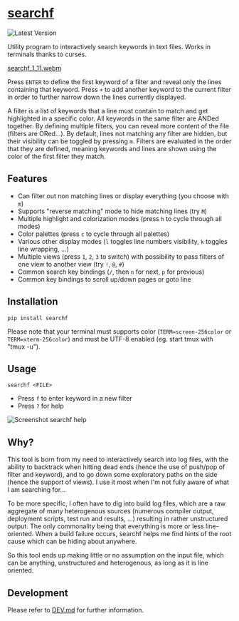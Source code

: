 # [searchf](https://github.com/human3/searchf)

![Latest Version](https://img.shields.io/pypi/v/searchf)

Utility program to interactively search keywords in text files. Works in terminals thanks to curses.

[searchf_1_11.webm](https://user-images.githubusercontent.com/15265841/209586800-ce59aa42-e0de-4602-a928-c7e675feb12b.webm)

Press `ENTER` to define the first keyword of a filter and reveal only the lines containing that keyword. Press `+` to add another keyword to the current filter in order to further narrow down the lines currently displayed.

A filter is a list of keywords that a line must contain to match and get highlighted in a specific color. All keywords in the same filter are ANDed together. By defining multiple filters, you can reveal more content of the file (filters are ORed...). By default, lines not matching any filter are hidden, but their visibility can be toggled by pressing `m`. Filters are evaluated in the order that they are defined, meaning keywords and lines are shown using the color of the first filter they match.

## Features

- Can filter out non matching lines or display everything (you choose with `m`)
- Supports "reverse matching" mode to hide matching lines (try `M`)
- Multiple highlight and colorization modes (press `h` to cycle through all modes)
- Color palettes (press `c` to cycle through all palettes)
- Various other display modes (`l` toggles line numbers visibility, `k` toggles line wrapping, ...)
- Multiple views (press `1`, `2`, `3` to switch) with possibility to pass filters of one view to another view (try `!`, `@`, `#`)
- Common search key bindings (`/`, then `n` for next, `p` for previous)
- Common key bindings to scroll up/down pages or goto line

## Installation

`pip install searchf`

Please note that your terminal must supports color (`TERM=screen-256color` or `TERM=xterm-256color`) and must be UTF-8 enabled (eg. start tmux with "tmux -u").

## Usage

`searchf <FILE>`

- Press `f` to enter keyword in a new filter
- Press `?` for help

![Screenshot searchf help](https://user-images.githubusercontent.com/15265841/209476860-4e4e4600-0333-43f2-9cd7-65777448f927.png)

## Why?

This tool is born from my need to interactively search into log files, with the ability to backtrack when hitting dead ends (hence the use of push/pop of filter and keyword), and to go down some exploratory paths on the side (hence the support of views). I use it most when I'm not fully aware of what I am searching for...

To be more specific, I often have to dig into build log files, which are a raw aggregate of many heterogenous sources (numerous compiler output, deployment scripts, test run and results, ...) resulting in rather unstructured output. The only commonality being that everything is more or less line-oriented. When a build failure occurs, searchf helps me find hints of the root cause which can be hiding about anywhere.

So this tool ends up making little or no assumption on the input file, which can be anything, unstructured and heterogenous, as long as it is line oriented.

## Development

Please refer to [DEV.md](DEV.md) for further information.
